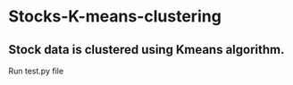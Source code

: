 # Stocks-K-means-clustering


Stock data is clustered using Kmeans algorithm.
---------


Run test.py file
